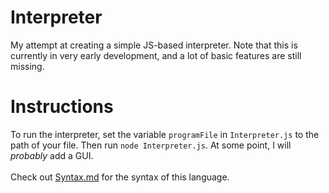 # Interpreter
 My attempt at creating a simple JS-based interpreter. Note that this is currently in very early development, and a lot of basic features are still missing.

# Instructions
To run the interpreter, set the variable `programFile` in `Interpreter.js` to the path of your file. Then run `node Interpreter.js`. At some point, I will *probably* add a GUI.\
\
Check out [Syntax.md](Syntax.md) for the syntax of this language.
